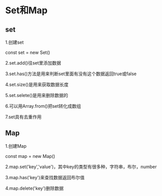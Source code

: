 # Set和Map

## set

1.创建set

const set  = new Set()

2.set.add()往set里添加数据

3.set.has()方法是用来判断set里面有没有这个数据返回true或false

4.set.size()是用来获取数据长度

5.set.selete()是用来删除数据的

6.可以用Array.from()把set转化成数组

7.set具有去重作用

## Map

1.创建Map

const map = new Map()

2.map.set('key','value')，其中key的类型有很多种，字符串，布尔，number

3.map.has('key')来查找数据返回布尔值

4.map.delete('key')删除数据